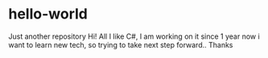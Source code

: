 # hello-world
Just another repository
Hi! All
I like C#, I am working on it since 1 year now i want to learn new tech, so trying to take next step forward..
Thanks
